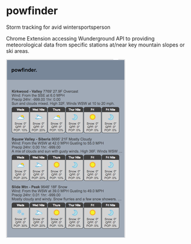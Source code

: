 # powfinder
Storm tracking for avid wintersportsperson

Chrome Extension accessing Wunderground API to providing meteorological data from specific stations at/near key mountain slopes or ski areas.

![alt text](powfinder.png)
